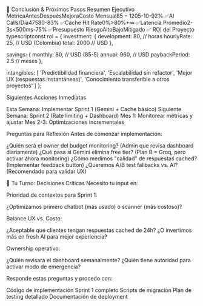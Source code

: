 🚀 Conclusión & Próximos Pasos
Resumen Ejecutivo
MétricaAntesDespuésMejoraCosto Mensual$85-120$5-10-92% ✅AI Calls/Día47580-83% ✅Cache Hit Rate0%>80%+∞ ✅Latencia Promedio2-3s<500ms-75% ✅Presupuesto RiesgoAltoBajoMitigado ✅
ROI del Proyecto
typescriptconst roi = {
  investment: {
    development: 80, // horas
    hourlyRate: 25, // USD (Colombia)
    total: 2000 // USD
  },
  
  savings: {
    monthly: 80, // USD (85-5)
    annual: 960, // USD
    paybackPeriod: 2.5 // meses
  },
  
  intangibles: [
    'Predictibilidad financiera',
    'Escalabilidad sin refactor',
    'Mejor UX (respuestas instantáneas)',
    'Conocimiento transferible a otros proyectos'
  ]
};

Siguientes Acciones Inmediatas

Esta Semana: Implementar Sprint 1 (Gemini + Cache básico)
Siguiente Semana: Sprint 2 (Rate limiting + Dashboard)
Mes 1: Monitorear métricas y ajustar
Mes 2-3: Optimizaciones incrementales

Preguntas para Reflexión
Antes de comenzar implementación:

¿Quién será el owner del budget monitoring? (Admin que revisa dashboard diariamente)
¿Qué pasa si Gemini elimina free tier? (Plan B = Groq, pero activar ahora monitoring)
¿Cómo medimos "calidad" de respuestas cached? (Implementar feedback button)
¿Queremos A/B test fallbacks vs. AI? (Recomendado para validar UX)


🤝 Tu Turno: Decisiones Críticas
Necesito tu input en:

Prioridad de contextos para Sprint 1:

¿Optimizamos primero chatbot (más usado) o scanner (más costoso)?


Balance UX vs. Costo:

¿Aceptable que clientes tengan respuestas cached de 24h?
¿O invertimos más en fresh AI para mejor experiencia?


Ownership operativo:

¿Quién revisará el dashboard semanalmente?
¿Quién tiene autoridad para activar modo de emergencia?



Responde estas preguntas y procedo con:

Código de implementación Sprint 1 completo
Scripts de migración
Plan de testing detallado
Documentación de deployment